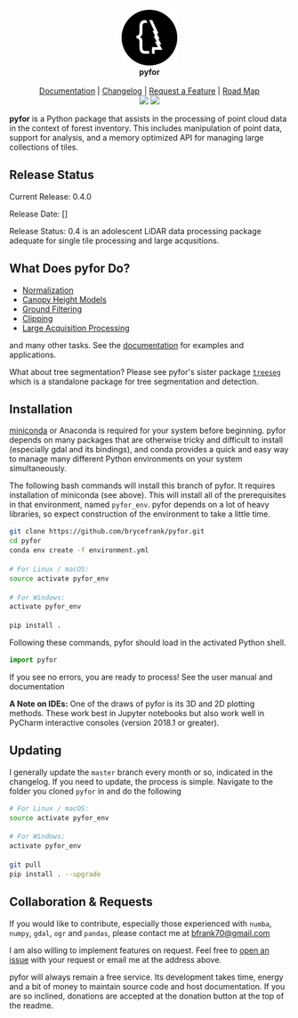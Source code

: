 <p align="center">
  <img src="docs/logo.png" width="100"><br>
  <b>pyfor</b><br><br>
  <a href="http://brycefrank.com/pyfor">Documentation</a> |
  <a href="https://github.com/brycefrank/pyfor/blob/master/CHANGELOG.md">Changelog</a> |
  <a href="https://github.com/brycefrank/pyfor/issues/new">Request a Feature</a> |
  <a href="https://github.com/brycefrank/pyfor/projects/12">Road Map</a>
  <br>
  <img src="https://camo.githubusercontent.com/033f1149793306148313011a8777f72724800836/68747470733a2f2f7472617669732d63692e6f72672f62727963656672616e6b2f7079666f722e7376673f6272616e63683d6d6173746572">
  <img src="https://coveralls.io/repos/github/brycefrank/pyfor/badge.svg?branch=master">
</p>

**pyfor** is a Python package that assists in the processing of point cloud data in the context of forest inventory. 
This includes manipulation of point data, support for analysis, and a
memory optimized API for managing large collections of tiles.

## Release Status

Current Release: 0.4.0

Release Date: []

Release Status: 0.4 is an adolescent LiDAR data processing package adequate for single tile processing and large acqusitions.

## What Does pyfor Do?

- [Normalization](http://brycefrank.com/pyfor/html/topics/normalization.html)
- [Canopy Height Models](http://brycefrank.com/pyfor/html/topics/canopyheightmodel.html)
- [Ground Filtering](http://brycefrank.com/pyfor/html/api/pyfor.ground_filter.html)
- [Clipping](http://brycefrank.com/pyfor/html/topics/clipping.html)
- [Large Acquisition Processing](http://brycefrank.com/pyfor/html/advanced/handlinglargeacquisitions.html)

and many other tasks. See the [documentation](http://brycefrank.com/pyfor) for examples and applications.

What about tree segmentation? Please see pyfor's sister package [`treeseg`](https://github.com/brycefrank/treeseg) which
is a standalone package for tree segmentation and detection.

## Installation

[miniconda](https://conda.io/miniconda.html) or Anaconda is required for your system before beginning. pyfor depends on many packages that are otherwise tricky and difficult to install (especially gdal and its bindings), and conda provides a quick and easy way to manage many different Python environments on your system simultaneously.

The following bash commands will install this branch of pyfor. It requires installation of miniconda (see above). This will install all of the prerequisites in that environment, named `pyfor_env`. pyfor depends on a lot of heavy libraries, so expect construction of the environment to take a little time.

```bash
git clone https://github.com/brycefrank/pyfor.git
cd pyfor
conda env create -f environment.yml

# For Linux / macOS:
source activate pyfor_env

# For Windows:
activate pyfor_env

pip install .
```

Following these commands, pyfor should load in the activated Python shell.

```python
import pyfor
```

If you see no errors, you are ready to process! See the user manual and documentation 

**A Note on IDEs:** One of the draws of pyfor is its 3D and 2D plotting methods. These work best in Jupyter notebooks but also work well in PyCharm interactive consoles (version 2018.1 or greater).

## Updating

I generally update the `master` branch every month or so, indicated in the changelog. If you need to update, the process is simple. Navigate to the folder you cloned `pyfor` in and do the following

```bash
# For Linux / macOS:
source activate pyfor_env

# For Windows:
activate pyfor_env

git pull
pip install . --upgrade
```

## Collaboration & Requests

If you would like to contribute, especially those experienced with `numba`, `numpy`, `gdal`, `ogr` and `pandas`, please contact me at bfrank70@gmail.com 

I am also willing to implement features on request. Feel free to [open an issue](https://github.com/brycefrank/pyfor/issues) with your request or email me at the address above.

pyfor will always remain a free service. Its development takes time, energy and a bit of money to maintain source code and host documentation. If you are so inclined, donations are accepted at the donation button at the top of the readme.

